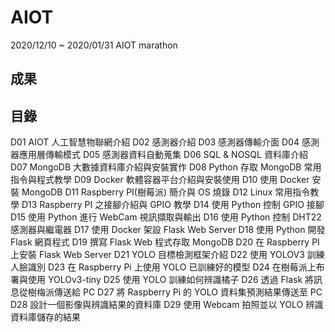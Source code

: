 # AIOT
2020/12/10 ~ 2020/01/31 AIOT marathon

## 成果

## 目錄

D01 AIOT 人工智慧物聯網介紹
D02 感測器介紹
D03 感測器傳輸介面
D04 感測器應用層傳輸模式
D05 感測器資料自動蒐集
D06 SQL &amp; NOSQL 資料庫介紹
D07 MongoDB 大數據資料庫介紹與安裝實作
D08 Python 存取 MongoDB 常用指令與程式教學
D09 Docker 軟體容器平台介紹與安裝使用
D10 使用 Docker 安裝 MongoDB
D11 Raspberry PI(樹莓派) 簡介與 OS 燒錄 
D12 Linux 常用指令教學
D13 Raspberry PI 之接腳介紹與 GPIO 教學
D14 使用 Python 控制 GPIO 接腳
D15 使用 Python 進行 WebCam 視訊擷取與輸出
D16 使用 Python 控制 DHT22 感測器與繼電器
D17 使用 Docker 架設 Flask Web Server
D18 使用 Python 開發 Flask 網頁程式
D19 撰寫 Flask Web 程式存取 MongoDB
D20 在 Raspberry PI 上安裝 Flask Web Server 
D21 YOLO 目標檢測框架介紹
D22 使用 YOLOV3 訓練人臉識別
D23 在 Raspberry Pi 上使用 YOLO 已訓練好的模型
D24 在樹莓派上布署與使用 YOLOv3-tiny
D25 使用 YOLO 訓練如何辨識橘子
D26 透過 Flask 將訊息從樹梅派傳送給 PC
D27 將 Raspberry Pi 的 YOLO 資料集預測結果傳送至 PC
D28 設計一個影像與辨識結果的資料庫
D29 使用 Webcam 拍照並以 YOLO 辨識資料庫儲存的結果

